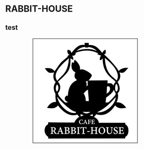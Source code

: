 # RABBIT-HOUSE

## test

<div align="center">
<img src="images/rabbit-house.jpg" alt="RABBIT-HOUSE LOGO" title="RABBIT-HOUSE">
</div>
